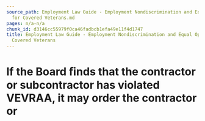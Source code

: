 ```yaml
---
source_path: Employment Law Guide - Employment Nondiscrimination and Equal Opportunity
  for Covered Veterans.md
pages: n/a-n/a
chunk_id: d3146cc55979f0ca46fadbcb1efa49e11f4d1747
title: Employment Law Guide - Employment Nondiscrimination and Equal Opportunity for
  Covered Veterans
---
```

# If the Board ﬁnds that the contractor or subcontractor has violated VEVRAA, it may order the contractor or
